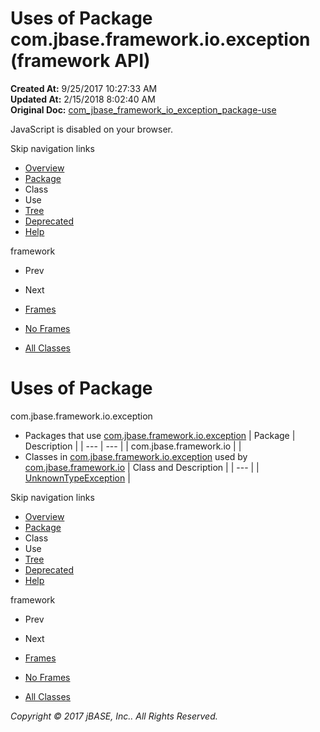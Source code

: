 # Uses of Package com.jbase.framework.io.exception (framework   API)

**Created At:** 9/25/2017 10:27:33 AM  
**Updated At:** 2/15/2018 8:02:40 AM  
**Original Doc:** [com_jbase_framework_io_exception_package-use](https://docs.jbase.com/39224-exception/com_jbase_framework_io_exception_package-use)  

<!--<br>    try {<br>        if (location.href.indexOf('is-external=true') == -1) {<br>            parent.document.title="Uses of Package com.jbase.framework.io.exception (framework   API)";<br>        }<br>    }<br>    catch(err) {<br>    }<br>//-->
JavaScript is disabled on your browser.

Skip navigation links

- [Overview](../../../../../overview-summary.html)
- [Package](./../com.jbase.framework.io.exception-%28framework---api%29)
- Class
- Use
- [Tree](./../com.jbase.framework.io.exception-class-hierarchy-%28framework---api%29)
- [Deprecated](../../../../../deprecated-list.html)
- [Help](../../../../../help-doc.html)


framework <br>

- Prev
- Next


- [Frames](./.)
- [No Frames](./.)


- [All Classes](../../../../../allclasses-noframe.html)


<!--<br>  allClassesLink = document.getElementById("allclasses\_navbar\_top");<br>  if(window==top) {<br>    allClassesLink.style.display = "block";<br>  }<br>  else {<br>    allClassesLink.style.display = "none";<br>  }<br>  //-->

# Uses of Package
com.jbase.framework.io.exception

- Packages that use [com.jbase.framework.io.exception](./../com.jbase.framework.io.exception-%28framework---api%29) | Package | Description |
| --- | --- |
| com.jbase.framework.io |   |
- Classes in [com.jbase.framework.io.exception](./../com.jbase.framework.io.exception-%28framework---api%29) used by [com.jbase.framework.io](./../com.jbase.framework.io.exception-%28framework---api%29) | Class and Description |
| --- |
| [UnknownTypeException](../../../../../com/jbase/framework/io/exception/class-use/UnknownTypeException.html#com.jbase.framework.io)  |

Skip navigation links

- [Overview](../../../../../overview-summary.html)
- [Package](./../com.jbase.framework.io.exception-%28framework---api%29)
- Class
- Use
- [Tree](./../com.jbase.framework.io.exception-class-hierarchy-%28framework---api%29)
- [Deprecated](../../../../../deprecated-list.html)
- [Help](../../../../../help-doc.html)


framework <br>

- Prev
- Next


- [Frames](./.)
- [No Frames](./.)


- [All Classes](../../../../../allclasses-noframe.html)


<!--<br>  allClassesLink = document.getElementById("allclasses\_navbar\_bottom");<br>  if(window==top) {<br>    allClassesLink.style.display = "block";<br>  }<br>  else {<br>    allClassesLink.style.display = "none";<br>  }<br>  //-->

*Copyright © 2017 jBASE, Inc.. All Rights Reserved.*
